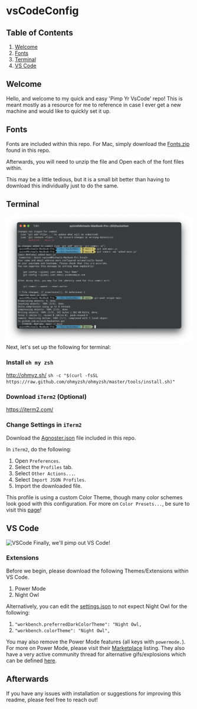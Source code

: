 # vsCodeConfig

## Table of Contents
1. [Welcome](#Welcome)
2. [Fonts](#Fonts)
3. [Terminal](#Terminal)
4. [VS Code](#VSCode)

## Welcome
Hello, and welcome to my quick and easy 'Pimp Yr VsCode' repo!
This is meant mostly as a resource for me to reference in case I ever get a new machine and would like to quickly set it up.

## Fonts
Fonts are included within this repo.
For Mac, simply download the [Fonts.zip](https://github.com/airpick/vsCodeConfig/raw/main/Fonts.zip) found in this repo.

Afterwards, you will need to unzip the file and Open each of the font files within.

This may be a little tedious, but it is a small bit better than having to download this individually just to do the same.

## Terminal
![iTerm2](https://github.com/airpick/vsCodeConfig/blob/main/Images/iTerm2.png)
Next, let's set up the following for terminal:

### Install `oh my zsh`
http://ohmyz.sh/
```sh -c "$(curl -fsSL https://raw.github.com/ohmyzsh/ohmyzsh/master/tools/install.sh)"```

### Download `iTerm2` (Optional)
https://iterm2.com/

### Change Settings in `iTerm2`
Download the [Agnoster.json](https://raw.githubusercontent.com/airpick/vsCodeConfig/main/Agnoster.json) file included in this repo.

In `iTerm2`, do the following:
1. Open `Preferences`.
2. Select the `Profiles` tab.
3. Select `Other Actions...`.
4. Select `Import JSON Profiles`.
5. Import the downloaded file.

This profile is using a custom Color Theme, though many color schemes look good with this configuration.
For more on `Color Presets...`, be sure to visit this [page](https://iterm2colorschemes.com/)!

## VS Code
![VSCode](https://github.com/airpick/vsCodeConfig/blob/main/Images/vsCode.png)
Finally, we'll pimp out VS Code!

### Extensions
Before we begin, please download the following Themes/Extensions within VS Code.
1. Power Mode
2. Night Owl

Alternatively, you can edit the [settings.json](https://github.com/airpick/vsCodeConfig/blob/main/settings.json) to not expect Night Owl for the following:
1. `"workbench.preferredDarkColorTheme": "Night Owl,`
2. `"workbench.colorTheme": "Night Owl",`

You may also remove the Power Mode features (all keys with `powermode.`).
For more on Power Mode, please visit their [Marketplace](https://marketplace.visualstudio.com/items?itemName=hoovercj.vscode-power-mode) listing.
They also have a very active community thread for alternative gifs/explosions which can be defined [here](https://github.com/hoovercj/vscode-power-mode/issues/1).

## Afterwards
If you have any issues with installation or suggestions for improving this readme, please feel free to reach out!
